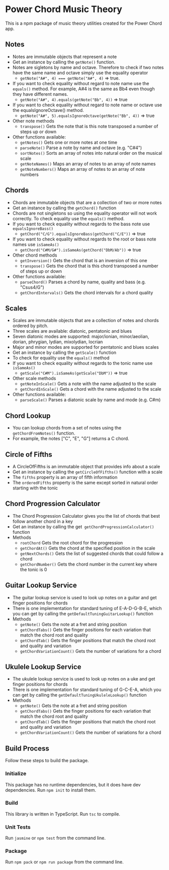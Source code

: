 # Power Chord Music Theory

This is a npm package of music theory utilities created for the Power Chord app.

## Notes
- Notes are immutable objects that represent a note
- Get an instance by calling the `getNote()` function.
- Notes are sigletons by name and octave.
Therefore to check if two notes have the same name and octave simply use the equality operator 
    - `getNote("A#", 4) === getNote("A#", 4)` => true.
- If you want to check equality without regard to note name use the `equals()` method. For example, A#4 is the same as Bb4 even though they have different names.
    - `getNote("A#", 4).equals(getNote("Bb", 4))` => true
- If you want to check equality without regard to note name or octave use the equalsIgnoreOctave() method.
    - `getNote("A#", 5).equalsIgnoreOctave(getNote("Bb", 4))` => true
- Other note methods
    - `transpose()` Gets the note that is this note transposed a number of steps up or down
- Other functions available:
    - `getNotes()` Gets one or more notes at one time
    - `parseNote()` Parse a note by name and octave (e.g. "C#4")
    - `sortNotes()` Sorts an array of notes into natural order on the musical scale
    - `getNoteNames()` Maps an array of notes to an array of note names
    - `getNoteNumbers()` Maps an array of notes to an array of note numbers


## Chords
- Chords are immutable objects that are a collection of two or more notes
- Get an instance by calling the `getChord()` function
- Chords are not singletons so using the equality operator will not work correctly. To check equality use the `equals()` method.
- If you want to check equality without regards to the bass note use `equalsIgnoreBass()`
    - `getChord("C/G").equalsIgnoreBass(getChord("C/E"))` => true
- If you want to check equality without regards to the root or bass note names use `isSameAs()`
    - `getChord("C#M/G#").isSameAs(getChord("DbM/Ab"))` => true
- Other chord methods
    - `getInversion()` Gets the chord that is an inversion of this one
    - `transpose()` Gets the chord that is this chord transposed a number of steps up or down
- Other functions available:
    - `parseChord()` Parses a chord by name, quality and bass (e.g. "Csus4/G")
    - `getChordIntervals()` Gets the chord intervals for a chord quality

## Scales
- Scales are immutable objects that are a collection of notes and chords ordered by pitch.
- Three scales are available: diatonic, pentatonic and blues
- Seven diatonic modes are supported: major/ionian, minor/aeolian, dorian, phrygian, lydian, mixolydian, locrian
- Major and minor modes are supported for pentatonic and blues scales
- Get an instance by calling the `getScale()` function
- To check for equality use the `equals()` method
- If you want to check equality without regards to the tonic name use `isSameAs()`
    - `getScale("C#M").isSameAs(getScale("DbM"))` => true
- Other scale methods
    - `getNoteInScale()` Gets a note with the name adjusted to the scale
    - `getChordInScale()` Gets a chord with the name adjusted to the scale
- Other functions available:
    - `parseScale()` Parses a diatonic scale by name and mode (e.g. C#m)

## Chord Lookup
- You can lookup chords from a set of notes using the `getChordFromNotes()` function.
- For example, the notes ["C", "E", "G"] returns a C chord.

## Circle of Fifths
- A CircleOfFifths is an immutable object that provides info about a scale
- Get an instance by calling the `getCircleOfFifths()` function with a scale
- The `fifths` property is an array of fifth information
- The `orderedFifths` property is the same except sorted in natural order starting with the tonic

## Chord Progression Calculator
- The Chord Progression Calculator gives you the list of chords that best follow another chord in a key
- Get an instance by calling the get` getChordProgressionCalculator()` function
- Methods
    - `rootChord` Gets the root chord for the progression
    - `getChordAt()` Gets the chord at the specified position in the scale
    - `getNextChords()` Gets the list of suggested chords that could follow a chord
    - `getChordNumber()` Gets the chord number in the current key where the tonic is 0

## Guitar Lookup Service
- The guitar lookup service is used to look up notes on a guitar and get finger positions for chords
- There is one implementation for standard tuning of E-A-D-G-B-E, which you can get by calling the `getDefaultTuningGuitarLookup()` function
- Methods
    - `getNote()` Gets the note at a fret and string position
    - `getChordTabs()` Gets the finger positions for each variation that match the chord root and quality
    - `getChordTab()` Gets the finger positions that match the chord root and quality and variation
    - `getChordVariationCount()` Gets the number of variations for a chord

## Ukulele Lookup Service
- The ukulele lookup service is used to look up notes on a uke and get finger positions for chords
- There is one implementation for standard tuning of G-C-E-A, which you can get by calling the `getDefaultTuningUkuleleLookup()` function
- Methods
    - `getNote()` Gets the note at a fret and string position
    - `getChordTabs()` Gets the finger positions for each variation that match the chord root and quality
    - `getChordTab()` Gets the finger positions that match the chord root and quality and variation
    - `getChordVariationCount()` Gets the number of variations for a chord

## Build Process
Follow these steps to build the package.

### Initialize
This package has no runtime dependencies, but it does have dev dependencies. Run `npm init` to install them.

### Build
This library is written in TypeScript.
Run `tsc` to compile.

### Unit Tests
Run `jasmine` or `npm test` from the command line.

### Package
Run `npm pack` or `npm run package` from the command line.
